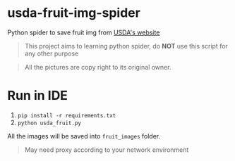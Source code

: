 # usda-fruit-img-spider
Python spider to save fruit img from [USDA's website](https://usdawatercolors.nal.usda.gov/pom/search.xhtml?start=0)

> This project aims to learning python spider, do **NOT** use this script for any other purpose

> All the pictures are copy right to its original owner.

# Run in IDE

1. `pip install -r requirements.txt`
2. `python usda_fruit.py`

All the images will be saved into `fruit_images` folder.

> May need proxy according to your network environment
